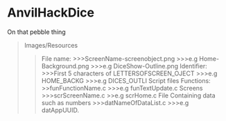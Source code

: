 # AnvilHackDice
On that pebble thing

>Images/Resources
  >>File name:
    >>>ScreenName-screenobject.png
      >>>e.g Home-Background.png
      >>>e.g DiceShow-Outline.png
  >> Identifier:
    >>>First 5 characters of LETTERSOFSCREEN_OJECT
      >>>e.g HOME_BACKG
      >>>e.g DICES_OUTLI
>Script files
  >> Functions:
    >>funFunctionName.c
      >>>e.g funTextUpdate.c
  >> Screens
    >>>scrScreenName.c
      >>e.g scrHome.c
  >>File Containing data such as numbers
    >>>datNameOfDataList.c
      >>>e.g datAppUUID.
